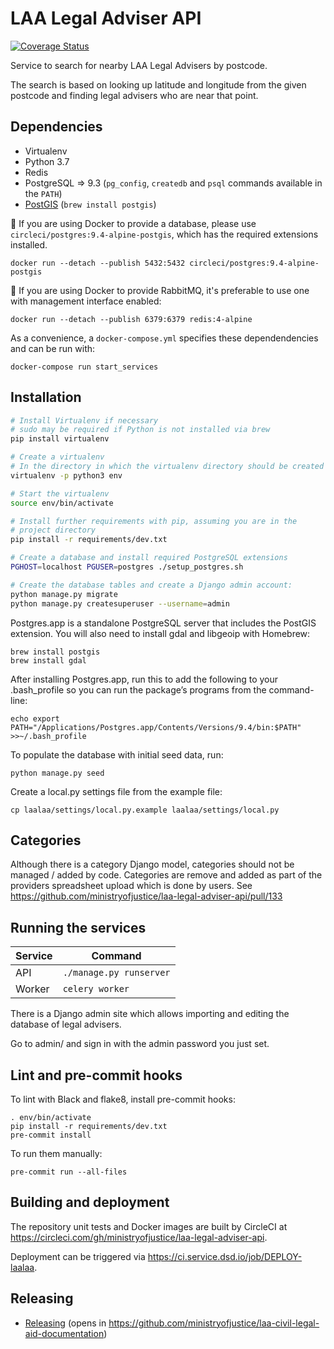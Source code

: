 # LAA Legal Adviser API

[![Coverage Status](https://coveralls.io/repos/github/ministryofjustice/laa-legal-adviser-api/badge.svg?branch=master)](https://coveralls.io/github/ministryofjustice/laa-legal-adviser-api?branch=master)

Service to search for nearby LAA Legal Advisers by postcode.

The search is based on looking up latitude and longitude from the given postcode and finding legal advisers who are
near that point.

## Dependencies

* Virtualenv
* Python 3.7
* Redis
* PostgreSQL => 9.3 (`pg_config`, `createdb` and `psql` commands available in the `PATH`)
* [PostGIS](https://postgis.net/) (`brew install postgis`)

:memo: If you are using Docker to provide a database, please use `circleci/postgres:9.4-alpine-postgis`, which has the required extensions installed.

    docker run --detach --publish 5432:5432 circleci/postgres:9.4-alpine-postgis

:memo: If you are using Docker to provide RabbitMQ, it's preferable to use one with management interface enabled:

    docker run --detach --publish 6379:6379 redis:4-alpine

As a convenience, a `docker-compose.yml` specifies these dependendencies and can be run with:

    docker-compose run start_services

## Installation

```sh
# Install Virtualenv if necessary
# sudo may be required if Python is not installed via brew
pip install virtualenv

# Create a virtualenv
# In the directory in which the virtualenv directory should be created
virtualenv -p python3 env

# Start the virtualenv
source env/bin/activate

# Install further requirements with pip, assuming you are in the
# project directory
pip install -r requirements/dev.txt

# Create a database and install required PostgreSQL extensions
PGHOST=localhost PGUSER=postgres ./setup_postgres.sh

# Create the database tables and create a Django admin account:
python manage.py migrate
python manage.py createsuperuser --username=admin
```

Postgres.app is a standalone PostgreSQL server that includes the PostGIS extension. You will also need to install gdal and libgeoip with Homebrew:
```
brew install postgis
brew install gdal
```
After installing Postgres.app, run this to add the following to your .bash_profile so you can run the package’s programs from the command-line: 
```
echo export PATH="/Applications/Postgres.app/Contents/Versions/9.4/bin:$PATH" >>~/.bash_profile
```

To populate the database with initial seed data, run:
```
python manage.py seed
```

Create a local.py settings file from the example file:

```
cp laalaa/settings/local.py.example laalaa/settings/local.py
```

## Categories
Although there is a category Django model, categories should not be managed / added by code.
Categories are remove and added as part of the providers spreadsheet upload which is done by
users. See https://github.com/ministryofjustice/laa-legal-adviser-api/pull/133

## Running the services

| Service | Command |
| --- | --- |
| API | `./manage.py runserver` |
| Worker | `celery worker` |

There is a Django admin site which allows importing and editing the database of legal advisers.

Go to admin/ and sign in with the admin password you just set.

## Lint and pre-commit hooks

To lint with Black and flake8, install pre-commit hooks:
```
. env/bin/activate
pip install -r requirements/dev.txt
pre-commit install
```

To run them manually:
```
pre-commit run --all-files
```

## Building and deployment

The repository unit tests and Docker images are built by CircleCI at https://circleci.com/gh/ministryofjustice/laa-legal-adviser-api.

Deployment can be triggered via https://ci.service.dsd.io/job/DEPLOY-laalaa.

## Releasing
* [Releasing](https://github.com/ministryofjustice/laa-civil-legal-aid-documentation/blob/master/releasing/kubernetes.md)
(opens in https://github.com/ministryofjustice/laa-civil-legal-aid-documentation)

